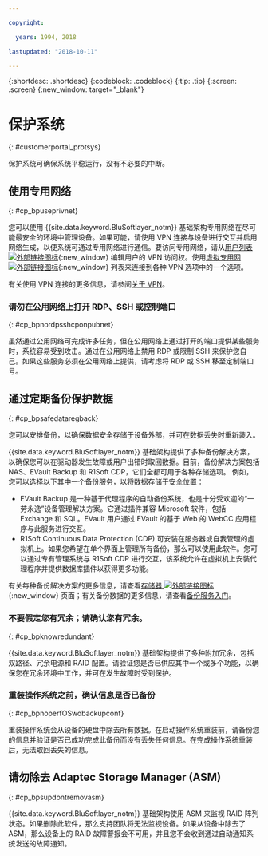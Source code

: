 ```yaml
---

copyright:

  years: 1994, 2018

lastupdated: "2018-10-11"

---
```


{:shortdesc: .shortdesc}
{:codeblock: .codeblock}
{:tip: .tip}
{:screen: .screen}
{:new_window: target="_blank"}


# 保护系统
{: #customerportal_protsys}

保护系统可确保系统平稳运行，没有不必要的中断。

## 使用专用网络
{: #cp_bpuseprivnet}

您可以使用 {{site.data.keyword.BluSoftlayer_notm}} 基础架构专用网络在尽可能最安全的环境中管理设备。如果可能，请使用 VPN 连接与设备进行交互并启用网络生成，以便系统可通过专用网络进行通信。要访问专用网络，请从[用户列表 ![外部链接图标](../icons/launch-glyph.svg)](https://control.softlayer.com/account/user/list){:new_window} 编辑用户的 VPN 访问权。使用[虚拟专用网 ![外部链接图标](../icons/launch-glyph.svg)](http://www.softlayer.com/vpn-access){:new_window} 列表来连接到各种 VPN 选项中的一个选项。

有关使用 VPN 连接的更多信息，请参阅[关于 VPN](/docs/infrastructure/iaas-vpn/about-vpn.html)。

### 请勿在公用网络上打开 RDP、SSH 或控制端口
{: #cp_bpnordpsshcponpubnet}

虽然通过公用网络可完成许多任务，但在公用网络上通过打开的端口提供某些服务时，系统容易受到攻击。通过在公用网络上禁用 RDP 或限制 SSH 来保护您自己。如果这些服务必须在公用网络上提供，请考虑将 RDP 或 SSH 移至定制端口号。

## 通过定期备份保护数据
{: #cp_bpsafedataregback}

您可以安排备份，以确保数据安全存储于设备外部，并可在数据丢失时重新装入。

{{site.data.keyword.BluSoftlayer_notm}} 基础架构提供了多种备份解决方案，以确保您可以在驱动器发生故障或用户出错时取回数据。目前，备份解决方案包括 NAS、EVault Backup 和 R1Soft CDP，它们全都可用于各种存储选项。
例如，您可以选择以下其中一个备份服务，以将数据存储于安全位置：
  * EVault Backup 是一种基于代理程序的自动备份系统，也是十分受欢迎的“一劳永逸”设备管理解决方案。它通过插件兼容 Microsoft 软件，包括 Exchange 和 SQL。EVault 用户通过 EVault 的基于 Web 的 WebCC 应用程序与此服务进行交互。
  * R1Soft Continuous Data Protection (CDP) 可安装在服务器或自我管理的虚拟机上。如果您希望在单个界面上管理所有备份，那么可以使用此软件。您可以通过专有管理系统与 R1Soft CDP 进行交互，该系统允许在虚拟机上安装代理程序并提供数据库插件以获得更多功能。

 有关每种备份解决方案的更多信息，请查看[存储器 ![外部链接图标](../icons/launch-glyph.svg)](http://www.softlayer.com/services/storagelayer/){:new_window} 页面；有关备份数据的更多信息，请查看[备份服务入门](/docs/infrastructure/Backup/index.html)。

### 不要假定您有冗余；请确认您有冗余。
{: #cp_bpknowredundant}

{{site.data.keyword.BluSoftlayer_notm}} 基础架构提供了多种附加冗余，包括双路径、冗余电源和 RAID 配置。请验证您是否已供应其中一个或多个功能，以确保您在冗余环境中工作，并可在发生故障时受到保护。

### 重装操作系统之前，确认信息是否已备份
{: #cp_bpnoperfOSwobackupconf}

重装操作系统会从设备的硬盘中除去所有数据。在启动操作系统重装前，请备份您的信息并验证是否已成功完成此备份而没有丢失任何信息。在完成操作系统重装后，无法取回丢失的信息。

## 请勿除去 Adaptec Storage Manager (ASM)
{: #cp_bpsupdontremovasm}

 {{site.data.keyword.BluSoftlayer_notm}} 基础架构使用 ASM 来监视 RAID 阵列状态。如果删除此软件，那么支持团队将无法监视设备。如果从设备中除去了 ASM，那么设备上的 RAID 故障警报会不可用，并且您不会收到通过自动通知系统发送的故障通知。
